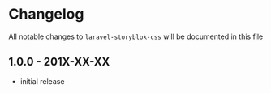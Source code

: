 # Changelog

All notable changes to `laravel-storyblok-css` will be documented in this file

## 1.0.0 - 201X-XX-XX

- initial release
